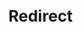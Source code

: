 ﻿---
layout: src/layouts/Redirect.astro
title: Redirect
redirect: /docs/infrastructure/deployment-targets/offline-package-drop
pubDate:  2023-01-01
navSearch: false
navSitemap: false
navMenu: false
---
